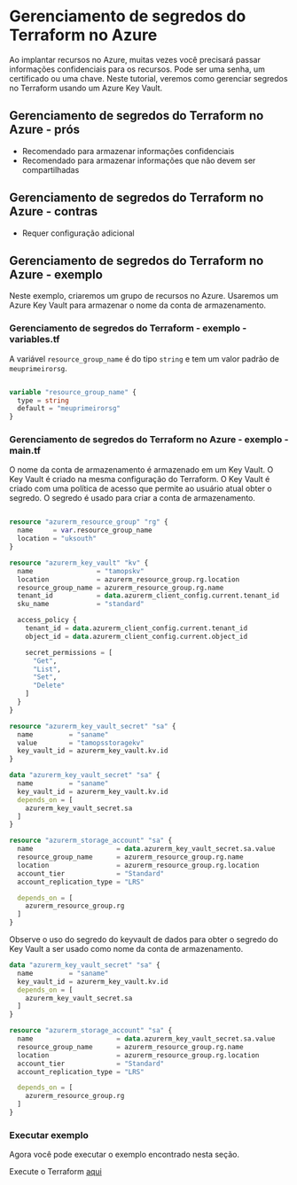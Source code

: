 # Gerenciamento de segredos do Terraform no Azure

Ao implantar recursos no Azure, muitas vezes você precisará passar informações confidenciais para os recursos. Pode ser uma senha, um certificado ou uma chave. Neste tutorial, veremos como gerenciar segredos no Terraform usando um Azure Key Vault.

## Gerenciamento de segredos do Terraform no Azure - prós

- Recomendado para armazenar informações confidenciais
- Recomendado para armazenar informações que não devem ser compartilhadas

## Gerenciamento de segredos do Terraform no Azure - contras

- Requer configuração adicional

## Gerenciamento de segredos do Terraform no Azure - exemplo

Neste exemplo, criaremos um grupo de recursos no Azure. Usaremos um Azure Key Vault para armazenar o nome da conta de armazenamento.

### Gerenciamento de segredos do Terraform - exemplo - variables.tf

A variável `resource_group_name` é do tipo `string` e tem um valor padrão de `meuprimeirorsg`.

```terraform

variable "resource_group_name" {
  type = string
  default = "meuprimeirorsg"
}

```

### Gerenciamento de segredos do Terraform no Azure - exemplo - main.tf

O nome da conta de armazenamento é armazenado em um Key Vault. O Key Vault é criado na mesma configuração do Terraform. O Key Vault é criado com uma política de acesso que permite ao usuário atual obter o segredo. O segredo é usado para criar a conta de armazenamento.

```terraform

resource "azurerm_resource_group" "rg" {
  name     = var.resource_group_name
  location = "uksouth"
}

resource "azurerm_key_vault" "kv" {
  name                = "tamopskv"
  location            = azurerm_resource_group.rg.location
  resource_group_name = azurerm_resource_group.rg.name
  tenant_id           = data.azurerm_client_config.current.tenant_id
  sku_name            = "standard"

  access_policy {
    tenant_id = data.azurerm_client_config.current.tenant_id
    object_id = data.azurerm_client_config.current.object_id

    secret_permissions = [
      "Get",
      "List",
      "Set",
      "Delete"
    ]
  }
}

resource "azurerm_key_vault_secret" "sa" {
  name         = "saname"
  value        = "tamopsstoragekv"
  key_vault_id = azurerm_key_vault.kv.id
}

data "azurerm_key_vault_secret" "sa" {
  name         = "saname"
  key_vault_id = azurerm_key_vault.kv.id
  depends_on = [
    azurerm_key_vault_secret.sa
  ]
}

resource "azurerm_storage_account" "sa" {
  name                     = data.azurerm_key_vault_secret.sa.value
  resource_group_name      = azurerm_resource_group.rg.name
  location                 = azurerm_resource_group.rg.location
  account_tier             = "Standard"
  account_replication_type = "LRS"

  depends_on = [
    azurerm_resource_group.rg
  ]
}

```

Observe o uso do segredo do keyvault de dados para obter o segredo do Key Vault a ser usado como nome da conta de armazenamento.

```terraform
data "azurerm_key_vault_secret" "sa" {
  name         = "saname"
  key_vault_id = azurerm_key_vault.kv.id
  depends_on = [
    azurerm_key_vault_secret.sa
  ]
}

resource "azurerm_storage_account" "sa" {
  name                     = data.azurerm_key_vault_secret.sa.value
  resource_group_name      = azurerm_resource_group.rg.name
  location                 = azurerm_resource_group.rg.location
  account_tier             = "Standard"
  account_replication_type = "LRS"

  depends_on = [
    azurerm_resource_group.rg
  ]
}

```

### Executar exemplo

Agora você pode executar o exemplo encontrado nesta seção.

Execute o Terraform [aqui](https://github.com/thiago88sp/terraform-treinamento/tree/master/5-secret-management-azure/terraform)